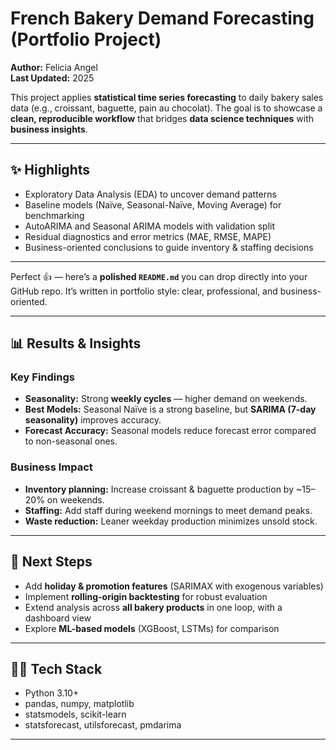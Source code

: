# French Bakery Demand Forecasting (Portfolio Project)

**Author:** Felicia Angel  
**Last Updated:** 2025  

This project applies **statistical time series forecasting** to daily bakery sales data (e.g., croissant, baguette, pain au chocolat). The goal is to showcase a **clean, reproducible workflow** that bridges **data science techniques** with **business insights**.

---

## ✨ Highlights
- Exploratory Data Analysis (EDA) to uncover demand patterns  
- Baseline models (Naïve, Seasonal-Naïve, Moving Average) for benchmarking  
- AutoARIMA and Seasonal ARIMA models with validation split  
- Residual diagnostics and error metrics (MAE, RMSE, MAPE)  
- Business-oriented conclusions to guide inventory & staffing decisions  

---
Perfect 👍 — here’s a **polished `README.md`** you can drop directly into your GitHub repo. It’s written in portfolio style: clear, professional, and business-oriented.

---
## 📊 Results & Insights

### Key Findings

* **Seasonality:** Strong **weekly cycles** — higher demand on weekends.
* **Best Models:** Seasonal Naïve is a strong baseline, but **SARIMA (7-day seasonality)** improves accuracy.
* **Forecast Accuracy:** Seasonal models reduce forecast error compared to non-seasonal ones.

### Business Impact

* **Inventory planning:** Increase croissant & baguette production by \~15–20% on weekends.
* **Staffing:** Add staff during weekend mornings to meet demand peaks.
* **Waste reduction:** Leaner weekday production minimizes unsold stock.

---

## 📌 Next Steps

* Add **holiday & promotion features** (SARIMAX with exogenous variables)
* Implement **rolling-origin backtesting** for robust evaluation
* Extend analysis across **all bakery products** in one loop, with a dashboard view
* Explore **ML-based models** (XGBoost, LSTMs) for comparison

---

## 🧑‍💻 Tech Stack

* Python 3.10+
* pandas, numpy, matplotlib
* statsmodels, scikit-learn
* statsforecast, utilsforecast, pmdarima

---
